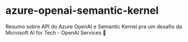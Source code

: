 # azure-openai-semantic-kernel
Resumo sobre API do Azure OpenAI e Semantic Kernel pra um desafio da Microsoft AI for Tech - OpenAI Services 🧠
